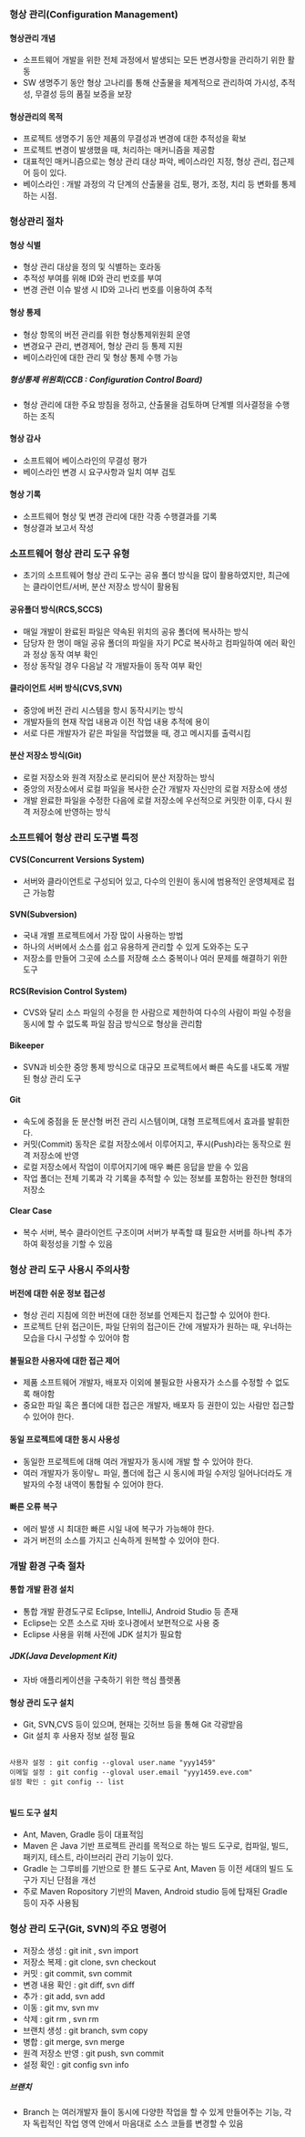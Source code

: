 ### 형상 관리(Configuration Management)
#### 형상관리 개념
- 소프트웨어 개발을 위한 전체 과정에서 발생되는 모든 변경사항을 관리하기 위한 활동
- SW 생명주기 동안 형상 고나리를 통해 산출물을 체계적으로 관리하여 가시성, 추적성, 무결성 등의 품질 보증을 보장

#### 형상관리의 목적
- 프로젝트 생명주기 동안 제품의 무결성과 변경에 대한 추적성을 확보
- 프로젝트 변경이 발생했을 때, 처리하는 매커니즘을 제공함
- 대표적인 매커니즘으로는 형상 관리 대상 파악, 베이스라인 지정, 형상 관리, 접근제어 등이 있다.
- 베이스라인 : 개발 과정의 각 단계의 산출물을 검토, 평가, 조정, 치리 등 변화를 통제하는 시점.

### 형상관리 절차

#### 형상 식별
- 형상 관리 대상을 정의 및 식별하는 호라동
- 추적성 부여를 위해 ID와 관리 번호를 부여
- 변경 관련 이슈 발생 시  ID와 고나리 번호를 이용하여 추적

#### 형상 통제
- 형상 항목의 버전 관리를 위한 형상통제위원회 운영
- 변경요구 관리, 변경제어, 형상 관리 등 통제 지원
- 베이스라인에 대한 관리 및 형상 통제 수행 가능

##### 형상통제 위원회(CCB : Configuration Control Board)
- 형상 관리에 대한 주요 방침을 정하고, 산출물을 검토하며 단계별 의사결정을 수행하는 조직

#### 형상 감사
- 소프트웨어 베이스라인의 무결성 평가
- 베이스라인 변경 시 요구사항과 일치 여부 검토

#### 형상 기록
- 소프트웨어 형상 및 변경 관리에 대한 각종 수행결과를 기록 
- 형상결과 보고서 작성

### 소프트웨어 형상 관리 도구 유형
- 초기의 소프트웨어 형상 관리 도구는 공유 폴더 방식을 많이 활용하였지만, 최근에는 클라이언트/서버, 분산 저장소 방식이 활용됨

#### 공유폴더 방식(RCS,SCCS)
- 매일 개발이 완료된 파일은 약속된 위치의 공유 폴더에 복사하는 방식
- 담당자 한 명이 매일 공유 폴더의 파일을 자기 PC로 복사하고 컴파일하여 에러 확인과 정상 동작 여부 확인
- 정상 동작일 경우 다음날 각 개발자들이 동작 여부 확인

#### 클라이언트 서버 방식(CVS,SVN)
- 중앙에 버전 관리 시스템을 항시 동작시키는 방식
- 개발자들의 현재 작업 내용과 이전 작업 내용 추적에 용이
- 서로 다른 개발자가 같은 파일을 작업했을 때, 경고 메시지를 출력시킴

#### 분산 저장소 방식(Git)
- 로컬 저장소와 원격 저장소로 분리되어 분산 저장하는 방식
- 중앙의 저장소에서 로컬 파일을 복사한 순간 개발자 자신만의 로컬 저장소에 생성
- 개발 완료한 파일을 수정한 다음에 로컬 저장소에 우선적으로 커밋한 이후, 다시 원격 저장소에 반영하는 방식

### 소프트웨어 형상 관리 도구별 특정

#### CVS(Concurrent Versions System) 
- 서버와 클라이언트로 구성되어 있고, 다수의 인원이 동시에 범용적인 운영체제로 접근 가능함

#### SVN(Subversion)
- 국내 개별 프로젝트에서 가장 많이 사용하는 방법
- 하나의 서버에서 소스를 쉽고 유용하게 관리할 수 있게 도와주는 도구
- 저장소를 만들어 그곳에 소스를 저장해 소스 중복이나 여러 문제를 해결하기 위한 도구

#### RCS(Revision Control System)
- CVS와 달리 소스 파일의 수정을 한 사람으로 제한하여 다수의 사람이 파일 수정을 동시에 할 수 없도록 파일 잠금 방식으로 형상을 관리함

#### Bikeeper
- SVN과 비슷한 중앙 통제 방식으로 대규모 프로젝트에서 빠른 속도를 내도록 개발된 형상 관리 도구

#### Git
- 속도에 중점을 둔 분산형 버전 관리 시스템이며, 대형 프로젝트에서 효과를 발휘한다.
- 커밋(Commit) 동작은 로컬 저장소에서 이루어지고, 푸시(Push)라는 동작으로 원격 저장소에 반영
- 로컬 저장소에서 작업이 이루어지기에 매우 빠른 응답을 받을 수 있음
- 작업 폴더는 전체 기록과 각 기록을 추적할 수 있는 정보를 포함하는 완전한 형태의 저장소

#### Clear Case
- 복수 서버, 복수 클라이언트 구조이며 서버가 부족할 떄 필요한 서버를 하나씩 추가하여 확정성을 기할 수 있음


### 형상 관리 도구 사용시 주의사항
#### 버전에 대한 쉬운 정보 접근성
- 형상 괸리 지침에 의한 버전에 대한 정보를 언제든지 접근할 수 있어야 한다.
- 프로젝트 단위 접근이든, 파일 단위의 접근이든 간에 개발자가 원하는 때, 우너하는 모습을 다시 구성할 수 있어야 함

#### 불필요한 사용자에 대한 접근 제어
- 제품 소프트웨어 개발자, 배포자 이외에 불필요한 사용자가 소스를 수정할 수 없도록 해야함
- 중요한 파일 혹은 폴더에 대한 접근은 개발자, 배포자 등 권한이 있는 사람만 접근할 수 있어야 한다.

#### 동일 프로젝트에 대한 동시 사용성
- 동일한 프로젝트에 대해 여러 개발자가 동시에 개발 할 수 있어야 한다.
- 여러 개발자가 동이랗ㄴ 파일, 폴더에 접근 시 동시에 파일 수저잉 일어나더라도 개발자의 수정 내역이 통합될 수 있어야 한다.

#### 빠른 오류 복구
- 에러 발생 시 최대한 빠른 시일 내에 복구가 가능해야 한다.
- 과거 버전의 소스를 가지고 신속하게 원복할 수 있어야 한다.

### 개발 환경 구축 절차
#### 통합 개발 환경 설치 
- 통합 개발 환경도구로 Eclipse, IntelliJ, Android Studio 등 존재
- Eclipse는 오픈 소스로 자바 호나경에서 보편적으로 사용 중 
- Eclipse 사용을 위해 사전에 JDK 설치가 필요함

##### JDK(Java Development Kit)
- 자바 애플리케이션을 구축하기 위한 핵심 플렛폼


#### 형상 관리 도구 설치
- Git, SVN,CVS 등이 있으며, 현재는 깃허브 등을 통해 Git 각광받음
- Git 설치 후 사용자 정보 설정 필요

<pre>
<code>
사용자 설정 : git config --gloval user.name "yyy1459"
이메일 설정 : git config --gloval user.email "yyy1459.eve.com"
설정 확인 : git config -- list
</code>
</pre>

#### 빌드 도구 설치
- Ant, Maven, Gradle 등이 대표적임
- Maven 은 Java 기반 프로젝트 관리를 목적으로 하는 빌드 도구로, 컴파일, 빌드, 패키지, 테스트, 라이브러리 관리 기능이 있다.
- Gradle 는 그루비를 기반으로 한 블드 도구로 Ant, Maven 등 이전 세대의 빌드 도구가 지닌 단점을 개선
- 주로 Maven Ropository 기반의 Maven, Android studio 등에 탑재된 Gradle 등이 자주 사용됨


### 형상 관리 도구(Git, SVN)의 주요 명령어
- 저장소 생성 : git init , svn import
- 저장소 복제 : git clone, svn checkout
- 커밋 : git commit, svn commit
- 변경 내용 확인 : git diff, svn diff
-  추가 : git add, svn add
-  이동 : git mv, svn mv
-  삭제 : git rm , svn rm
-  브랜치 생성 : git branch, svm copy
-  병합 : git merge, svn merge
-  원격 저장소 반영 : git push, svn commit
-  설정 확인 : git config svn info

##### 브랜치
- Branch 는 여러개발자 들이 동시에 다양한 작업을 할 수 있게 만들어주는 기능, 각자 독립적인 작업 영역 안에서 마음대로 소스 코들를 변경할 수 있음






